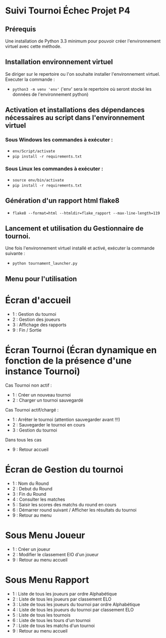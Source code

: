 # __Suivi Tournoi Échec Projet P4__

## Prérequis
Une installation de Python 3.3 minimum pour pouvoir créer l'environnement virtuel avec cette méthode.

## Installation environnement virtuel
Se diriger sur le repertoire ou l'on souhaite installer l'environnement virtuel.
Executer la commande :
* `python3 -m venv 'env'` ('env' sera le repertoire où seront stocké les données de l'environnement 
python)

## Activation et installations des dépendances nécessaires au script dans l'environnement virtuel
### Sous Windows les commandes à exécuter :
* `env/Script/activate`
* `pip install -r requirements.txt`

### Sous Linux les commandes à exécuter : 
* `source env/bin/activate`
* `pip install -r requirements.txt`

## Génération d'un rapport html flake8
* `flake8 --format=html --htmldir=flake_rapport --max-line-length=119`


## Lancement et utilisation du Gestionnaire de tournoi.

Une fois l'environnement virtuel installé et activé, exécuter la commande suivante :
* `python tournament_launcher.py`

## Menu pour l'utilisation

# Écran d'accueil
* 1 : Gestion du tournoi
* 2 : Gestion des joueurs
* 3 : Affichage des rapports
* 9 : Fin / Sortie

# Écran Tournoi (Écran dynamique en fonction de la présence d'une instance Tournoi)
Cas Tournoi non actif :
* 1 : Créer un nouveau tournoi
* 2 : Charger un tournoi sauvegardé
  
Cas Tournoi actif/chargé :
* 1 : Arrêter le tournoi (attention sauvegarder avant !!!)
* 2 : Sauvegarder le tournoi en cours
* 3 : Gestion du tournoi

Dans tous les cas
* 9 : Retour accueil

# Écran de Gestion du tournoi
* 1 : Nom du Round
* 2 : Debut du Round
* 3 : Fin du Round
* 4 : Consulter les matches
* 5 : Saisir les scores des matchs du round en cours
* 6 : Démarrer round suivant / Afficher les résultats du tournoi
* 9 : Retour au menu

# Sous Menu Joueur
* 1 : Créer un joueur
* 2 : Modifier le classement ElO d'un joueur
* 9 : Retour au menu accueil

# Sous Menu Rapport
* 1 : Liste de tous les joueurs par ordre Alphabétique
* 2 : Liste de tous les joueurs par classement ELO
* 3 : Liste de tous les joueurs du tournoi par ordre Alphabétique
* 4 : Liste de tous les joueurs du tournoi par classement ELO
* 5 : Liste de tous les tournois
* 6 : Liste de tous les tours d'un tournoi
* 7 : Liste de tous les matchs d'un tournoi
* 9 : Retour au menu accueil

